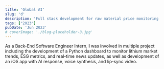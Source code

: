 ```yaml
---
title: 'Global AI'
slug: 'd'
description: 'Full stack development for raw material price monitoring and forecasting dashboard, and AI chatbot'
tags: ["2023"]
pubDate: 'Jun 2023'
# coverImage: './blog-placeholder-3.jpg'
---
```


As a Back-End Software Engineer Intern, I was involved in multiple project including the development of a Python dashboard to monitor lithium market trends, ESG metrics, and real-time news updates, as well as development of  an iOS app with AI response, voice synthesis, and lip-sync video.